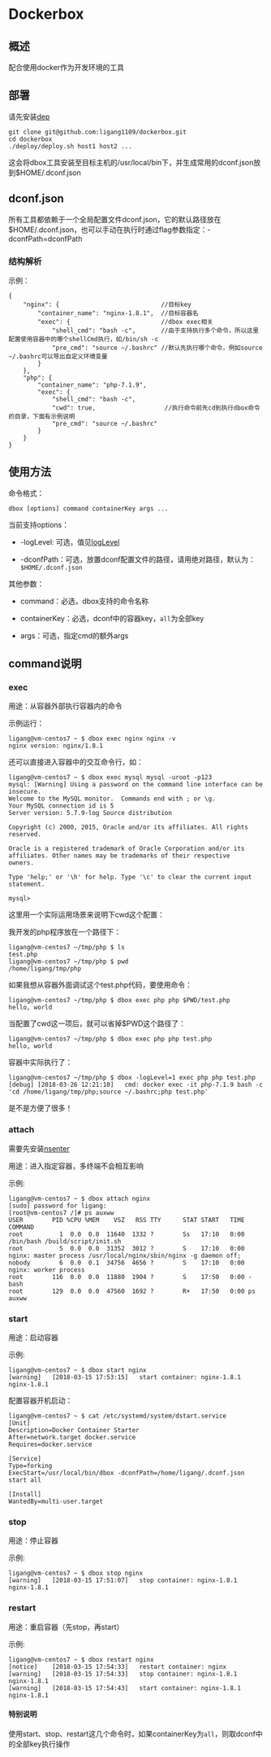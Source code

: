 # Dockerbox

## 概述

配合使用docker作为开发环境的工具

## 部署

请先安装[dep](https://golang.github.io/dep/)

```
git clone git@github.com:ligang1109/dockerbox.git
cd dockerbox
./deploy/deploy.sh host1 host2 ...
```

这会将dbox工具安装至目标主机的/usr/local/bin下，并生成常用的dconf.json放到$HOME/.dconf.json

## dconf.json

所有工具都依赖于一个全局配置文件dconf.json，它的默认路径放在$HOME/.dconf.json，也可以手动在执行时通过flag参数指定：-dconfPath=dconfPath

### 结构解析

示例：
```
{
    "nginx": {                            //目标key
        "container_name": "nginx-1.8.1",  //目标容器名
        "exec": {                         //dbox exec相关
            "shell_cmd": "bash -c",       //由于支持执行多个命令，所以这里配置使用容器中的哪个shellCmd执行，如/bin/sh -c
            "pre_cmd": "source ~/.bashrc" //默认先执行哪个命令，例如source ~/.bashrc可以导出自定义环境变量
        }
    },
    "php": {
        "container_name": "php-7.1.9",
        "exec": {
            "shell_cmd": "bash -c",
            "cwd": true,                   //执行命令前先cd到执行dbox命令的目录，下面有示例说明
            "pre_cmd": "source ~/.bashrc"
        }
    }
}
```

## 使用方法

命令格式：

```
dbox [options] command containerKey args ...
```

当前支持options：

- -logLevel: 可选，值见[logLevel](https://github.com/goinbox/golog/blob/master/base.go)

- -dconfPath：可选，放置dconf配置文件的路径，请用绝对路径，默认为：`$HOME/.dconf.json`

其他参数：

- command：必选，dbox支持的命令名称

- containerKey：必选，dconf中的容器key，`all`为全部key

- args：可选，指定cmd的额外args

## command说明

### exec

用途：从容器外部执行容器内的命令

示例运行：

```
ligang@vm-centos7 ~ $ dbox exec nginx nginx -v
nginx version: nginx/1.8.1
```

还可以直接进入容器中的交互命令行，如：

```
ligang@vm-centos7 ~ $ dbox exec mysql mysql -uroot -p123
mysql: [Warning] Using a password on the command line interface can be insecure.
Welcome to the MySQL monitor.  Commands end with ; or \g.
Your MySQL connection id is 5
Server version: 5.7.9-log Source distribution

Copyright (c) 2000, 2015, Oracle and/or its affiliates. All rights reserved.

Oracle is a registered trademark of Oracle Corporation and/or its
affiliates. Other names may be trademarks of their respective
owners.

Type 'help;' or '\h' for help. Type '\c' to clear the current input statement.

mysql> 
```

这里用一个实际运用场景来说明下cwd这个配置：

我开发的php程序放在一个路径下：

```
ligang@vm-centos7 ~/tmp/php $ ls
test.php
ligang@vm-centos7 ~/tmp/php $ pwd
/home/ligang/tmp/php
```

如果我想从容器外面调试这个test.php代码，要使用命令：

```
ligang@vm-centos7 ~/tmp/php $ dbox exec php php $PWD/test.php 
hello, world
```

当配置了cwd这一项后，就可以省掉$PWD这个路径了：

```
ligang@vm-centos7 ~/tmp/php $ dbox exec php php test.php 
hello, world
```

容器中实际执行了：

```
ligang@vm-centos7 ~/tmp/php $ dbox -logLevel=1 exec php php test.php 
[debug] [2018-03-26 12:21:10]   cmd: docker exec -it php-7.1.9 bash -c 'cd /home/ligang/tmp/php;source ~/.bashrc;php test.php'
```

是不是方便了很多！

### attach

需要先安装[nsenter](http://man7.org/linux/man-pages/man1/nsenter.1.html)

用途：进入指定容器，多终端不会相互影响

示例:
```
ligang@vm-centos7 ~ $ dbox attach nginx
[sudo] password for ligang: 
[root@vm-centos7 /]# ps auxww
USER        PID %CPU %MEM    VSZ   RSS TTY      STAT START   TIME COMMAND
root          1  0.0  0.0  11640  1332 ?        Ss   17:10   0:00 /bin/bash /build/script/init.sh
root          5  0.0  0.0  31352  3012 ?        S    17:10   0:00 nginx: master process /usr/local/nginx/sbin/nginx -g daemon off;
nobody        6  0.0  0.1  34756  4656 ?        S    17:10   0:00 nginx: worker process
root        116  0.0  0.0  11880  1904 ?        S    17:50   0:00 -bash
root        129  0.0  0.0  47560  1692 ?        R+   17:50   0:00 ps auxww
```

### start

用途：启动容器

示例:
```
ligang@vm-centos7 ~ $ dbox start nginx
[warning]	[2018-03-15 17:53:15]	start container: nginx-1.8.1
nginx-1.8.1
```

配置容器开机启动：
```
ligang@vm-centos7 ~ $ cat /etc/systemd/system/dstart.service 
[Unit]
Description=Docker Container Starter
After=network.target docker.service
Requires=docker.service

[Service]
Type=forking
ExecStart=/usr/local/bin/dbox -dconfPath=/home/ligang/.dconf.json start all

[Install]
WantedBy=multi-user.target
```

### stop

用途：停止容器

示例:
```
ligang@vm-centos7 ~ $ dbox stop nginx
[warning]	[2018-03-15 17:51:07]	stop container: nginx-1.8.1
nginx-1.8.1
```

### restart

用途：重启容器（先stop，再start）

示例:
```
ligang@vm-centos7 ~ $ dbox restart nginx
[notice]	[2018-03-15 17:54:33]	restart container: nginx
[warning]	[2018-03-15 17:54:33]	stop container: nginx-1.8.1
nginx-1.8.1
[warning]	[2018-03-15 17:54:43]	start container: nginx-1.8.1
nginx-1.8.1
```

#### 特别说明

使用start、stop、restart这几个命令时，如果containerKey为`all`，则取dconf中的全部key执行操作
